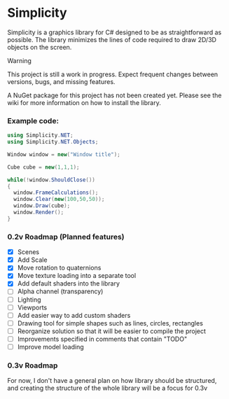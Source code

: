 # Simplicity

Simplicity is a graphics library for C# designed to be as straightforward as possible.
The library minimizes the lines of code required to draw 2D/3D objects on the screen.

> [!WARNING]
> This project is still a work in progress. Expect frequent changes between versions, bugs, and missing features.

A NuGet package for this project has not been created yet. Please see the wiki for more information on how to install the library.

### Example code:

```cs
using Simplicity.NET;
using Simplicity.NET.Objects;

Window window = new("Window title");

Cube cube = new(1,1,1);

while(!window.ShouldClose())
{
  window.FrameCalculations();
  window.Clear(new(100,50,50));
  window.Draw(cube);
  window.Render();
}
```

### 0.2v Roadmap (Planned features)
- [x] Scenes 
- [x] Add Scale
- [x] Move rotation to quaternions
- [x] Move texture loading into a separate tool
- [x] Add default shaders into the library
- [ ] Alpha channel (transparency)
- [ ] Lighting
- [ ] Viewports
- [ ] Add easier way to add custom shaders
- [ ] Drawing tool for simple shapes such as lines, circles, rectangles
- [ ] Reorganize solution so that it will be easier to compile the project
- [ ] Improvements specified in comments that contain "TODO"
- [ ] Improve model loading

### 0.3v Roadmap

For now, I don't have a general plan on how library should be structured, and creating the structure of the whole library will be a focus for 0.3v
